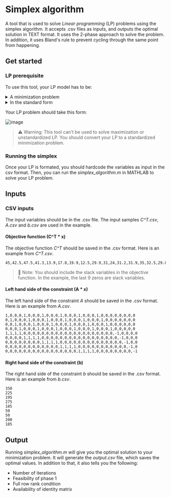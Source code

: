 # Simplex algorithm
A tool that is used to solve _Linear programming_ (LP) problems using the simplex algorithm. It accepts .csv files as inputs, and outputs the optimal solution in TEXT format. It uses the 2-phase approach to solve the problem. In addition, it uses Bland's rule to prevent cycling through the same point from happening. 

## Get started
       
### LP prerequisite
To use this tool, your LP model has to be:

<details>
  <summary>A minimization problem</summary>
  
  A minimization problem aims to minimize the objective function. If you have a maximization 
  problem, you can convert it to a minimization problem by multiplying the objective function by -1.
</details>

<details>
  <summary>In the standard form</summary>
  
  A standard form LP has the following conditions:
  - Only has equality constraints
  - A non-negative right hand side vector _b_
  - Has non-negative constraints for all variables
  
  You can convert any LP problems into standard form by converting _≤_ constraint to an _=_,
  and adding a _slack variable_. The variables and _slack variables_ should also be non- negative.
</details>

Your LP problem should take this form:

![image](https://user-images.githubusercontent.com/70526829/187185386-dd2d1573-640c-4dc8-a04b-ee5e5b33b278.png)

> ⚠️ Warning: This tool can't be used to solve maximization or unstandardized LP. You should convert your LP to a standardized minimization problem. 

### Running the simplex
Once your LP is formated, you should hardcode the variables as input in the csv format. Then, you can run the _simplex_algorithm.m_ in MATHLAB to solve your LP problem. 

## Inputs
### CSV inputs
The input variables should be in the .csv file. The input samples _C^T.csv_, _A.csv_ and _b.csv_ are used in the example. 

#### Objective function (C^T * x)
The objective function _C^T_ should be saved in the .csv format. Here is an example from _C^T.csv_.
```CSV
45,42.5,47.5,41.3,13.9,17.8,19.9,12.5,29.9,31,24,31.2,31.9,35,32.5,29.8,9.9,12.3,12.4,11,0,0,0,0,0,0,0,0,0
```

> 📖 Note: You should include the slack variables in the objective function. In the example, the last 9 zeros are slack variables.

#### Left hand side of the constraint (A * x)
The left hand side of the constraint _A_ should be saved in the .csv format. Here is an example from _A.csv_.
```CSV
1,0,0,0,1,0,0,0,1,0,0,0,1,0,0,0,1,0,0,0,1,0,0,0,0,0,0,0,0
0,1,0,0,0,1,0,0,0,1,0,0,0,1,0,0,0,1,0,0,0,1,0,0,0,0,0,0,0
0,0,1,0,0,0,1,0,0,0,1,0,0,0,1,0,0,0,1,0,0,0,1,0,0,0,0,0,0
0,0,0,1,0,0,0,1,0,0,0,1,0,0,0,1,0,0,0,1,0,0,0,1,0,0,0,0,0
1,1,1,1,0,0,0,0,0,0,0,0,0,0,0,0,0,0,0,0,0,0,0,0,-1,0,0,0,0
0,0,0,0,1,1,1,1,0,0,0,0,0,0,0,0,0,0,0,0,0,0,0,0,0,-1,0,0,0
0,0,0,0,0,0,0,0,1,1,1,1,0,0,0,0,0,0,0,0,0,0,0,0,0,0,-1,0,0
0,0,0,0,0,0,0,0,0,0,0,0,1,1,1,1,0,0,0,0,0,0,0,0,0,0,0,-1,0
0,0,0,0,0,0,0,0,0,0,0,0,0,0,0,0,1,1,1,1,0,0,0,0,0,0,0,0,-1
```

#### Right hand side of the constraint (b)
The right hand side of the constraint _b_ should be saved in the .csv format. Here is an example from _b.csv_.
```CSV
350
225
195
275
185
50
50
200
185
``` 
## Output
Running _simplex_algorithm.m_ will give you the optimal solution to your minimization problem. It will generate the _output.csv_ file, which saves the optimal values. In addition to that, it also tells you the following:
- Number of iterations
- Feasibility of phase 1
- Full row rank condition
- Availability of identity matrix
